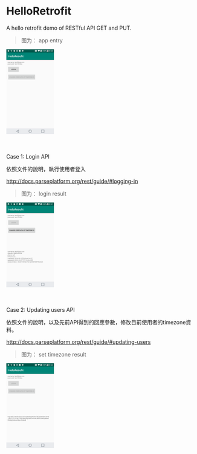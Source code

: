 # HelloRetrofit
A hello retrofit demo of RESTful API GET and PUT.

> 图为： app entry
<img src="https://github.com/tingkts/Android-HelloRetrofit/blob/master/app%20screenshot/app_screenshot_1.entry.png" width="25%" height="25%" />

<br/><br/>
Case 1: Login API

依照文件的說明，執行使用者登入

http://docs.parseplatform.org/rest/guide/#logging-in

> 图为： login result
<img src="https://github.com/tingkts/Android-HelloRetrofit/blob/master/app%20screenshot/app_screenshot_2.login.png" width="25%" height="25%" />


<br/><br/>
Case 2: Updating users API

依照文件的說明，以及先前API得到的回應參數，修改目前使用者的timezone資料。

http://docs.parseplatform.org/rest/guide/#updating-users

> 图为： set timezone result
<img src="https://github.com/tingkts/Android-HelloRetrofit/blob/master/app%20screenshot/app_screenshot_3.set_timezone_8.png" width="25%" height="25%" />
